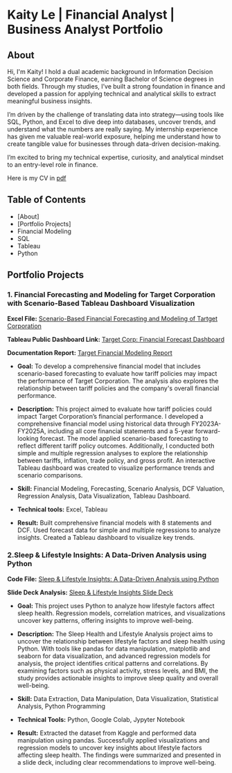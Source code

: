 # Kaity Le | Financial Analyst | Business Analyst Portfolio
## About
Hi, I'm Kaity! I hold a dual academic background in Information Decision Science and Corporate Finance, earning Bachelor of Science degrees in both fields. Through my studies, I’ve built a strong foundation in finance and developed a passion for applying technical and analytical skills to extract meaningful business insights.

I’m driven by the challenge of translating data into strategy—using tools like SQL, Python, and Excel to dive deep into databases, uncover trends, and understand what the numbers are really saying. My internship experience has given me valuable real-world exposure, helping me understand how to create tangible value for businesses through data-driven decision-making.

I’m excited to bring my technical expertise, curiosity, and analytical mindset to an entry-level role in finance. 

Here is my CV in [pdf](https://github.com/Kaityle/Financial-Analyst-Data-Analyst-Portfolio/blob/d5e3d8c621f50d691f0ca1d6916086e074c7ccbb/Ngoc%20Ngan%20Ha%20Le%20resume.pdf)

## Table of Contents
- [About]
- [Portfolio Projects]
-  Financial Modeling
-  SQL
-  Tableau
-  Python

## Portfolio Projects

### 1. Financial Forecasting and Modeling for Target Corporation with Scenario-Based Tableau Dashboard Visualization
**Excel File:** [Scenario-Based Financial Forecasting and Modeling of Tartget Corporation](https://github.com/Kaityle/Financial-Analyst-Data-Analyst-Portfolio/blob/1d8aaa787351b97cbcee98d90686963cffaa0602/Target%20Financial%20Modeling.xlsx)

**Tableau Public Dashboard Link:** [Target Corp: Financial Forecast Dashboard](https://public.tableau.com/views/TableauProject_17489193825120/Dashboard1?:language=en-US&publish=yes&:sid=&:redirect=auth&:display_count=n&:origin=viz_share_link)

**Documentation Report:** [Target Financial Modeling Report](https://github.com/Kaityle/Financial-Analyst-Data-Analyst-Portfolio/blob/8d1a18780727d61f669f61a8e4b21473eb5c03b9/Target's%20Financial%20Modeling.pdf) 

- **Goal:** To develop a comprehensive financial model that includes scenario-based forecasting to evaluate how tariff policies may impact the performance of Target Corporation. The analysis also explores the relationship between tariff policies and the company's overall financial performance.

- **Description:** This project aimed to evaluate how tariff policies could impact Target Corporation’s financial performance. I developed a comprehensive financial model using historical data through FY2023A-FY2025A, including all core financial statements and a 5-year forward-looking forecast. The model applied scenario-based forecasting to reflect different tariff policy outcomes. Additionally, I conducted both simple and multiple regression analyses to explore the relationship between tariffs, inflation, trade policy, and gross profit. An interactive Tableau dashboard was created to visualize performance trends and scenario comparisons.

- **Skill:** Financial Modeling, Forecasting, Scenario Analysis, DCF Valuation, Regression Analysis, Data Visualization, Tableau Dashboard. 

- **Technical tools:** Excel, Tableau

- **Result:** Built comprehensive financial models with 8 statements and DCF. Used forecast data for simple and multiple regressions to analyze insights. Created a Tableau dashboard to visualize key trends.

 ### 2.Sleep & Lifestyle Insights: A Data-Driven Analysis using Python
 **Code File:** [Sleep & Lifestyle Insights: A Data-Driven Analysis using Python](https://github.com/Kaityle/Financial-Analyst-Data-Analyst-Portfolio/blob/918a283e01b634252902f9460dcdf38babf3956f/Sleep%20%26%20Lifestyle%20Analysis.ipynb)

 **Slide Deck Analysis:** [Sleep & Lifestyle Insights Slide Deck](https://github.com/Kaityle/Financial-Analyst-Data-Analyst-Portfolio/blob/9fe3c6b3e335571f8dfae1566fbd715cbe7dd7b8/Sleep%20%26%20Lifestyle%20Insights%20Slide%20Deck.pdf)

- **Goal:** This project uses Python to analyze how lifestyle factors affect sleep health. Regression models, correlation matrices, and visualizations uncover key patterns, offering insights to improve well-being.

- **Description:** The Sleep Health and Lifestyle Analysis project aims to uncover the relationship between lifestyle factors and sleep health using Python. With tools like pandas for data manipulation, matplotlib and seaborn for data visualization, and advanced regression models for analysis, the project identifies critical patterns and correlations. By examining factors such as physical activity, stress levels, and BMI, the study provides actionable insights to improve sleep quality and overall well-being.

- **Skill:** Data Extraction, Data Manipulation, Data Visualization, Statistical Analysis, Python Programming

- **Technical Tools:** Python, Google Colab, Jypyter Notebook

- **Result:** Extracted the dataset from Kaggle and performed data manipulation using pandas. Successfully applied visualizations and regression models to uncover key insights about lifestyle factors affecting sleep health. The findings were summarized and presented in a slide deck, including clear recommendations to improve well-being.




 









